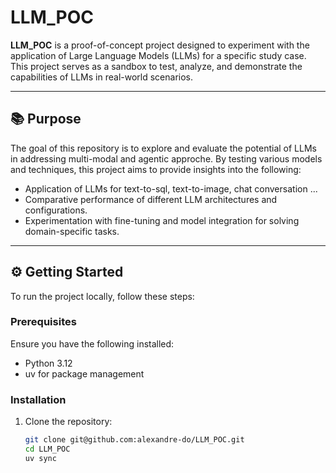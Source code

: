 # LLM_POC

**LLM_POC** is a proof-of-concept project designed to experiment with the application of Large Language Models (LLMs) for a specific study case. This project serves as a sandbox to test, analyze, and demonstrate the capabilities of LLMs in real-world scenarios.

---

## 📚 Purpose

The goal of this repository is to explore and evaluate the potential of LLMs in addressing multi-modal and agentic approche. By testing various models and techniques, this project aims to provide insights into the following:

- Application of LLMs for text-to-sql, text-to-image, chat conversation ...
- Comparative performance of different LLM architectures and configurations.
- Experimentation with fine-tuning and model integration for solving domain-specific tasks.

---

## ⚙️ Getting Started

To run the project locally, follow these steps:

### Prerequisites

Ensure you have the following installed:

- Python 3.12
- uv for package management


### Installation

1. Clone the repository:

   ```bash
   git clone git@github.com:alexandre-do/LLM_POC.git
   cd LLM_POC
   uv sync  
